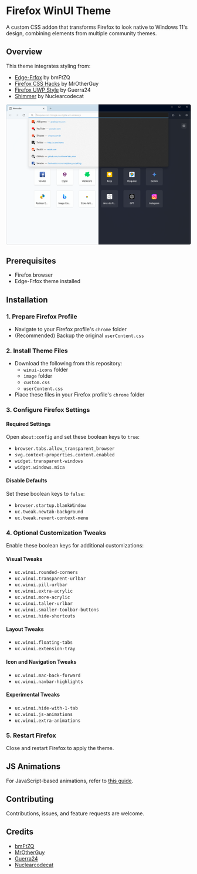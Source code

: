 # Firefox WinUI Theme

A custom CSS addon that transforms Firefox to look native to Windows 11's design, combining elements from multiple community themes.

## Overview

This theme integrates styling from:
- [Edge-Frfox](https://github.com/bmFtZQ/Edge-FrFox) by bmFtZQ
- [Firefox CSS Hacks](https://github.com/MrOtherGuy/firefox-csshacks) by MrOtherGuy
- [Firefox UWP Style](https://github.com/Guerra24/Firefox-UWP-Style) by Guerra24
- [Shimmer](https://github.com/nuclearcodecat/shimmer) by Nuclearcodecat

![WinUI Firefox Theme Screenshot](screenshots/WinUI-Firefox.png)

## Prerequisites

- Firefox browser
- Edge-Frfox theme installed

## Installation

### 1. Prepare Firefox Profile
- Navigate to your Firefox profile's `chrome` folder
- (Recommended) Backup the original `userContent.css`

### 2. Install Theme Files
- Download the following from this repository:
  - `winui-icons` folder
  - `image` folder
  - `custom.css`
  - `userContent.css`
- Place these files in your Firefox profile's `chrome` folder

### 3. Configure Firefox Settings

#### Required Settings
Open `about:config` and set these boolean keys to `true`:
- `browser.tabs.allow_transparent_browser`
- `svg.context-properties.content.enabled`
- `widget.transparent-windows`
- `widget.windows.mica`

#### Disable Defaults
Set these boolean keys to `false`:
- `browser.startup.blankWindow`
- `uc.tweak.newtab-background`
- `uc.tweak.revert-context-menu`

### 4. Optional Customization Tweaks

Enable these boolean keys for additional customizations:

#### Visual Tweaks
- `uc.winui.rounded-corners`
- `uc.winui.transparent-urlbar`
- `uc.winui.pill-urlbar`
- `uc.winui.extra-acrylic`
- `uc.winui.more-acrylic`
- `uc.winui.taller-urlbar`
- `uc.winui.smaller-toolbar-buttons`
- `uc.winui.hide-shortcuts`

#### Layout Tweaks
- `uc.winui.floating-tabs`
- `uc.winui.extension-tray`

#### Icon and Navigation Tweaks
- `uc.winui.mac-back-forward`
- `uc.winui.navbar-highlights`

#### Experimental Tweaks
- `uc.winui.hide-with-1-tab`
- `uc.winui.js-animations`
- `uc.winui.extra-animations`

### 5. Restart Firefox

Close and restart Firefox to apply the theme.

## JS Animations

For JavaScript-based animations, refer to [this guide](https://github.com/MrOtherGuy/fx-autoconfig).

## Contributing

Contributions, issues, and feature requests are welcome.

## Credits

- [bmFtZQ](https://github.com/bmFtZQ)
- [MrOtherGuy](https://github.com/MrOtherGuy)
- [Guerra24](https://github.com/Guerra24)
- [Nuclearcodecat](https://github.com/nuclearcodecat)
